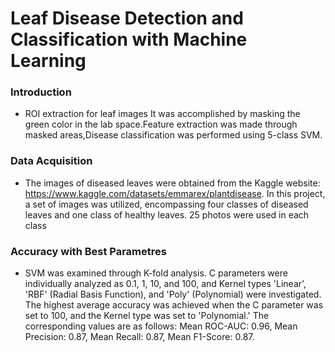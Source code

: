 # Leaf Disease Detection and Classification with Machine Learning



### Introduction
- ROI extraction for leaf images It was accomplished by masking the green color in the lab space.Feature extraction was made through masked areas,Disease classification was performed using 5-class SVM. 


### Data Acquisition
- The images of diseased leaves were obtained from the Kaggle website: https://www.kaggle.com/datasets/emmarex/plantdisease. 
In this project, a set of images was utilized, encompassing four classes of diseased leaves and one class of healthy leaves. 25 photos were used in each class



### Accuracy with Best Parametres

- SVM was examined through K-fold analysis. C parameters were individually analyzed as 0.1, 1, 10, and 100, and Kernel types 'Linear', 'RBF' (Radial Basis Function), and 'Poly' (Polynomial) were investigated. The highest average accuracy was achieved when the C parameter was set to 100, and the Kernel type was set to 'Polynomial.' The corresponding values are as follows: Mean ROC-AUC: 0.96, Mean Precision: 0.87, Mean Recall: 0.87, Mean F1-Score: 0.87.





